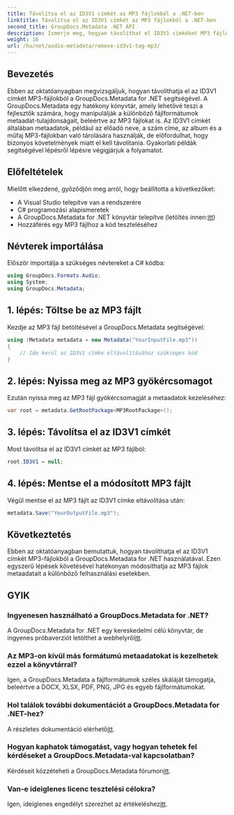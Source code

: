 ```yaml
---
title: Távolítsa el az ID3V1 címkét az MP3 fájlokból a .NET-ben
linktitle: Távolítsa el az ID3V1 címkét az MP3 fájlokból a .NET-ben
second_title: GroupDocs.Metadata .NET API
description: Ismerje meg, hogyan távolíthat el ID3V1 címkéket MP3 fájlokból a GroupDocs.Metadata for .NET segítségével. Könnyű, lépésről lépésre útmutató gyakorlati példákkal.
weight: 16
url: /hu/net/audio-metadata/remove-id3v1-tag-mp3/
---
```

## Bevezetés
Ebben az oktatóanyagban megvizsgáljuk, hogyan távolíthatja el az ID3V1 címkét MP3-fájlokból a GroupDocs.Metadata for .NET segítségével. A GroupDocs.Metadata egy hatékony könyvtár, amely lehetővé teszi a fejlesztők számára, hogy manipulálják a különböző fájlformátumok metaadat-tulajdonságait, beleértve az MP3 fájlokat is. Az ID3V1 címkét általában metaadatok, például az előadó neve, a szám címe, az album és a műfaj MP3-fájlokban való tárolására használják, de előfordulhat, hogy bizonyos követelmények miatt el kell távolítania. Gyakorlati példák segítségével lépésről lépésre végigjárjuk a folyamatot.
## Előfeltételek
Mielőtt elkezdené, győződjön meg arról, hogy beállította a következőket:
- A Visual Studio telepítve van a rendszerére
- C# programozási alapismeretek
-  A GroupDocs.Metadata for .NET könyvtár telepítve (letöltés innen:[itt](https://releases.groupdocs.com/metadata/net/))
- Hozzáférés egy MP3 fájlhoz a kód teszteléséhez

## Névterek importálása
Először importálja a szükséges névtereket a C# kódba:
```csharp
using GroupDocs.Formats.Audio;
using System;
using GroupDocs.Metadata;
```
## 1. lépés: Töltse be az MP3 fájlt
Kezdje az MP3 fájl betöltésével a GroupDocs.Metadata segítségével:
```csharp
using (Metadata metadata = new Metadata("YourInputFile.mp3"))
{
    // Ide kerül az ID3V1 címke eltávolításához szükséges kód
}
```
## 2. lépés: Nyissa meg az MP3 gyökércsomagot
Ezután nyissa meg az MP3 fájl gyökércsomagját a metaadatok kezeléséhez:
```csharp
var root = metadata.GetRootPackage<MP3RootPackage>();
```
## 3. lépés: Távolítsa el az ID3V1 címkét
Most távolítsa el az ID3V1 címkét az MP3 fájlból:
```csharp
root.ID3V1 = null;
```
## 4. lépés: Mentse el a módosított MP3 fájlt
Végül mentse el az MP3 fájlt az ID3V1 címke eltávolítása után:
```csharp
metadata.Save("YourOutputFile.mp3");
```

## Következtetés
Ebben az oktatóanyagban bemutattuk, hogyan távolíthatja el az ID3V1 címkét MP3-fájlokból a GroupDocs.Metadata for .NET használatával. Ezen egyszerű lépések követésével hatékonyan módosíthatja az MP3 fájlok metaadatait a különböző felhasználási esetekben.

## GYIK
### Ingyenesen használható a GroupDocs.Metadata for .NET?
 A GroupDocs.Metadata for .NET egy kereskedelmi célú könyvtár, de ingyenes próbaverziót letölthet a webhelyről[itt](https://releases.groupdocs.com/).
### Az MP3-on kívül más formátumú metaadatokat is kezelhetek ezzel a könyvtárral?
Igen, a GroupDocs.Metadata a fájlformátumok széles skáláját támogatja, beleértve a DOCX, XLSX, PDF, PNG, JPG és egyéb fájlformátumokat.
### Hol találok további dokumentációt a GroupDocs.Metadata for .NET-hez?
 A részletes dokumentáció elérhető[itt](https://tutorials.groupdocs.com/metadata/net/).
### Hogyan kaphatok támogatást, vagy hogyan tehetek fel kérdéseket a GroupDocs.Metadata-val kapcsolatban?
 Kérdéseit közzéteheti a GroupDocs.Metadata fórumon[itt](https://forum.groupdocs.com/c/metadata/14).
### Van-e ideiglenes licenc tesztelési célokra?
 Igen, ideiglenes engedélyt szerezhet az értékeléshez[itt](https://purchase.groupdocs.com/temporary-license/).
